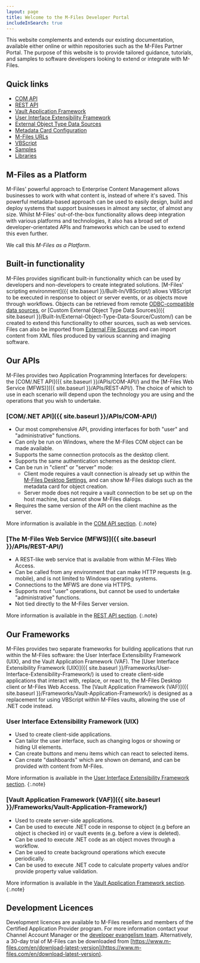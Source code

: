 ```yaml
---
layout: page
title: Welcome to the M-Files Developer Portal
includeInSearch: true
---
```


This website complements and extends our existing documentation, available either online or within repositories such as the M-Files Partner Portal.  The purpose of this website is to provide tailored guidance, tutorials, and samples to software developers looking to extend or integrate with M-Files.

## Quick links

<ul class="quicklinks">
	<li class="api"><a href="{{ site.baseurl }}/APIs/COM-API/"><i class="zmdi zmdi-circle-o"></i> COM API</a></li>
	<li class="api"><a href="{{ site.baseurl }}/APIs/REST-API/"><i class="zmdi zmdi-cloud-outline"></i> REST API</a></li>
	<li class="framework"><a href="{{ site.baseurl }}/Frameworks/Vault-Application-Framework/"><i class="zmdi zmdi-widgets"></i> Vault Application Framework</a></li>
	<li class="framework"><a href="{{ site.baseurl }}/Frameworks/User-Interface-Extensibility-Framework/"><i class="zmdi zmdi-window-restore"></i> User Interface Extensibility Framework</a></li>
	<li class="built-in"><a href="{{ site.baseurl }}/Built-In/External-Object-Type-Data-Source/"><i class="zmdi zmdi-swap-alt"></i> External Object Type Data Sources</a></li>
	<li class="built-in"><a href="{{ site.baseurl }}/Built-In/Metadata-Card-Configuration/"><i class="zmdi zmdi-view-web"></i> Metadata Card Configuration</a></li>
	<li class="built-in"><a href="{{ site.baseurl }}/Built-In/URLs/"><i class="zmdi zmdi-link"></i> M-Files URLs</a></li>
	<li class="built-in"><a href="{{ site.baseurl }}/Built-In/VBScript/"><i class="zmdi zmdi-collection-item"></i> VBScript</a></li>
	<li class="sample"><a href="{{ site.baseurl }}/Samples-And-Libraries/#samples"><i class="zmdi zmdi-github"></i> Samples</a></li>
	<li class="sample"><a href="{{ site.baseurl }}/Samples-And-Libraries/#libraries"><i class="zmdi zmdi-github"></i> Libraries</a></li>
</ul>

## M-Files as a Platform

M-Files' powerful approach to Enterprise Content Management allows businesses to work with what content is, instead of where it's saved.  This powerful metadata-based approach can be used to easily design, build and deploy systems that support businesses in almost any sector, of almost any size.  Whilst M-Files' out-of-the-box functionality allows deep integration with various platforms and technologies, it also has a broad set of developer-orientated APIs and frameworks which can be used to extend this even further.

We call this *M-Files as a Platform*.

## Built-in functionality

M-Files provides significant built-in functionality which can be used by developers and non-developers to create integrated solutions.  [M-Files' scripting environment]({{ site.baseurl }}/Built-In/VBScript/) allows VBScript to be executed in response to object or server events, or as objects move through workflows.  Objects can be retrieved from remote [ODBC-compatible data sources](http://www.m-files.com/user-guide/latest/eng/#Connection_to_external_database.html), or [Custom External Object Type Data Sources]({{ site.baseurl }}/Built-In/External-Object-Type-Data-Source/Custom/) can be created to extend this functionality to other sources, such as web services.  Files can also be imported from [External File Sources](http://www.m-files.com/user-guide/latest/eng/#Connection_to_external_database_metadata.html) and can import content from XML files produced by various scanning and imaging software.

## Our APIs

M-Files provides two Application Programming Interfaces for developers: the [COM/.NET API]({{ site.baseurl }}/APIs/COM-API/) and the [M-Files Web Service (MFWS)]({{ site.baseurl }}/APIs/REST-API/). The choice of which to use in each scenario will depend upon the technology you are using and the operations that you wish to undertake.

### [COM/.NET API]({{ site.baseurl }}/APIs/COM-API/)

* Our most comprehensive API, providing interfaces for both "user" and "administrative" functions.
* Can only be run on Windows, where the M-Files COM object can be made available.
* Supports the same connection protocols as the desktop client.
* Supports the same authentication schemes as the desktop client.
* Can be run in "client" or "server" mode:
  * Client mode requires a vault connection is already set up within the [M-Files Desktop Settings](http://www.m-files.com/user-guide/latest/eng/#Implementing_the_document_vault.html), and can show M-Files dialogs such as the metadata card for object creation.
  * Server mode does not require a vault connection to be set up on the host machine, but cannot show M-Files dialogs.
* Requires the same version of the API on the client machine as the server.

More information is available in the <a href="{{ site.baseurl }}/APIs/COM-API/">COM API section</a>.
{:.note}

### [The M-Files Web Service (MFWS)]({{ site.baseurl }}/APIs/REST-API/)

* A REST-like web service that is available from within M-Files Web Access.
* Can be called from any environment that can make HTTP requests (e.g. mobile), and is not limited to Windows operating systems.
* Connections to the MFWS are done via HTTPS.
* Supports most "user" operations, but cannot be used to undertake "administrative" functions.
* Not tied directly to the M-Files Server version.

More information is available in the <a href="{{ site.baseurl }}/APIs/REST-API/">REST API section</a>.
{:.note}

## Our Frameworks

M-Files provides two separate frameworks for building applications that run within the M-Files software: the User Interface Extensibility Framework (UIX), and the Vault Application Framework (VAF).  The [User Interface Extensibility Framework (UIX)]({{ site.baseurl }}/Frameworks/User-Interface-Extensibility-Framework/) is used to create client-side applications that interact with, replace, or react to, the M-Files Desktop client or M-Files Web Access.  The [Vault Application Framework (VAF)]({{ site.baseurl }}/Frameworks/Vault-Application-Framework/) is designed as a replacement for using VBScript within M-Files vaults, allowing the use of .NET code instead.

### User Interface Extensibility Framework (UIX)

* Used to create client-side applications.
* Can tailor the user interface, such as changing logos or showing or hiding UI elements.
* Can create buttons and menu items which can react to selected items.
* Can create "dashboards" which are shown on demand, and can be provided with content from M-Files.

More information is available in the <a href="{{ site.baseurl }}/Frameworks/User-Interface-Extensibility-Framework/">User Interface Extensibility Framework section</a>.
{:.note}

### [Vault Application Framework (VAF)]({{ site.baseurl }}/Frameworks/Vault-Application-Framework/)

* Used to create server-side applications.
* Can be used to execute .NET code in response to object (e.g before an object is checked in) or vault events (e.g. before a view is deleted).
* Can be used to execute .NET code as an object moves through a workflow.
* Can be used to create background operations which execute periodically.
* Can be used to execute .NET code to calculate property values and/or provide property value validation.

More information is available in the <a href="{{ site.baseurl }}/Frameworks/Vault-Application-Framework/">Vault Application Framework section</a>.
{:.note}

## Development Licences

Development licences are available to M-Files resellers and members of the Certified Application Provider program.  For more information contact your Channel Account Manager or the [developer evangelism team](mailto:devsupport@m-files.com).  Alternatively, a 30-day trial of M-Files can be downloaded from [https://www.m-files.com/en/download-latest-version](https://www.m-files.com/en/download-latest-version).